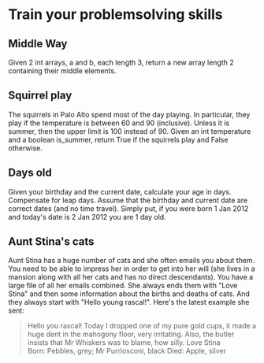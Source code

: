 Train your problemsolving skills
==============================

Middle Way
---------
Given 2 int arrays, a and b, each length 3, return a new array length 2 containing their middle elements. 

Squirrel play
-------------
The squirrels in Palo Alto spend most of the day playing. In particular, they play if the temperature is between 60 and 90 (inclusive). Unless it is summer, then the upper limit is 100 instead of 90. Given an int temperature and a boolean is_summer, return True if the squirrels play and False otherwise. 

Days old
--------
Given your birthday and the current date, calculate your age in days. Compensate for leap days. Assume that the birthday and current date are correct dates (and no time travel). Simply put, if you were born 1 Jan 2012 and today's date is 2 Jan 2012 you are 1 day old.

Aunt Stina's cats
-----------------
Aunt Stina has a huge number of cats and she often emails you about them. You need to be able to impress her in order to get into her will (she lives in a mansion along with all her cats and has no direct descendants). You have a large file of all her emails combined. She always ends them with "Love Stina" and then some information about the births and deaths of cats. And they always start with "Hello young rascal!". Here's the latest example she sent:    

> Hello you rascal!
> Today I dropped one of my pure gold cups, it made a huge dent in the mahogony floor, very irritating. Also, the butler insists that Mr Whiskers was to blame, how silly. 
> Love Stina    
> Born: Pebbles, grey; Mr Purrlosconi, black
> Died: Apple, silver